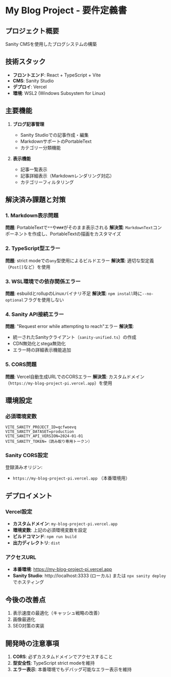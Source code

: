 # My Blog Project - 要件定義書

## プロジェクト概要
Sanity CMSを使用したブログシステムの構築

## 技術スタック
- **フロントエンド**: React + TypeScript + Vite
- **CMS**: Sanity Studio
- **デプロイ**: Vercel
- **環境**: WSL2 (Windows Subsystem for Linux)

## 主要機能
1. **ブログ記事管理**
   - Sanity Studioでの記事作成・編集
   - MarkdownサポートのPortableText
   - カテゴリー分類機能

2. **表示機能**
   - 記事一覧表示
   - 記事詳細表示（Markdownレンダリング対応）
   - カテゴリーフィルタリング

## 解決済み課題と対策

### 1. Markdown表示問題
**問題**: PortableTextで`**`や`###`がそのまま表示される
**解決策**: `MarkdownText`コンポーネントを作成し、PortableTextの描画をカスタマイズ

### 2. TypeScript型エラー
**問題**: strict modeでの`any`型使用によるビルドエラー
**解決策**: 適切な型定義（`Post[]`など）を使用

### 3. WSL環境での依存関係エラー
**問題**: esbuildとrollupのLinuxバイナリ不足
**解決策**: `npm install`時に`--no-optional`フラグを使用しない

### 4. Sanity API接続エラー
**問題**: "Request error while attempting to reach"エラー
**解決策**: 
- 統一されたSanityクライアント（`sanity-unified.ts`）の作成
- CDN無効化とstega無効化
- エラー時の詳細表示機能追加

### 5. CORS問題
**問題**: Vercel自動生成URLでのCORSエラー
**解決策**: カスタムドメイン（`https://my-blog-project-pi.vercel.app`）を使用

## 環境設定

### 必須環境変数
```env
VITE_SANITY_PROJECT_ID=qcfwoevq
VITE_SANITY_DATASET=production
VITE_SANITY_API_VERSION=2024-01-01
VITE_SANITY_TOKEN=（読み取り専用トークン）
```

### Sanity CORS設定
登録済みオリジン:
- `https://my-blog-project-pi.vercel.app` （本番環境用）

## デプロイメント

### Vercel設定
- **カスタムドメイン**: `my-blog-project-pi.vercel.app`
- **環境変数**: 上記の必須環境変数を設定
- **ビルドコマンド**: `npm run build`
- **出力ディレクトリ**: `dist`

### アクセスURL
- **本番環境**: https://my-blog-project-pi.vercel.app
- **Sanity Studio**: http://localhost:3333 (ローカル) または `npx sanity deploy`でホスティング

## 今後の改善点
1. 表示速度の最適化（キャッシュ戦略の改善）
2. 画像最適化
3. SEO対策の実装

## 開発時の注意事項
1. **CORS**: 必ずカスタムドメインでアクセスすること
2. **型安全性**: TypeScript strict modeを維持
3. **エラー表示**: 本番環境でもデバッグ可能なエラー表示を維持